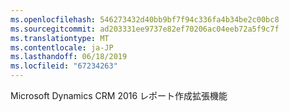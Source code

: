 ```yaml
---
ms.openlocfilehash: 546273432d40bb9bf7f94c336fa4b34be2c00bc8
ms.sourcegitcommit: ad203331ee9737e82ef70206ac04eeb72a5f9c7f
ms.translationtype: MT
ms.contentlocale: ja-JP
ms.lasthandoff: 06/18/2019
ms.locfileid: "67234263"
---
```

Microsoft Dynamics CRM 2016 レポート作成拡張機能